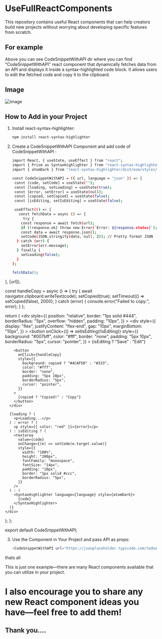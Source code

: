 # UseFullReactComponents
This repository contains useful React components that can help creators build new projects without worrying about developing specific features from scratch.

## For example 

Above you can see CodeSnippetWithAPI dir where you can find "CodeSnippetWithAPI" react component that dynamically fetches data from an API and displays it inside a syntax-highlighted code block. It allows users to edit the fetched code and copy it to the clipboard. 

## Image
![image](https://github.com/user-attachments/assets/9fff3a6f-bd8b-4c38-b8d2-0b8f981b4ab5)

## How to Add in your Project 

1. Install react-syntax-highlighter:
   ```sh
   npm install react-syntax-highlighter
2. Create a CodeSnippetWithAPI Component and add code of CodeSnippetWithAPI :
    ```sh
   import React, { useState, useEffect } from "react";
   import { Prism as SyntaxHighlighter } from "react-syntax-highlighter";
   import { atomDark } from "react-syntax-highlighter/dist/esm/styles/prism";
   
   const CodeSnippetWithAPI = ({ url, language = "json" }) => {
     const [code, setCode] = useState("");
     const [loading, setLoading] = useState(true);
     const [error, setError] = useState(null);
     const [copied, setCopied] = useState(false);
     const [isEditing, setIsEditing] = useState(false);
   
     useEffect(() => {
       const fetchData = async () => {
         try {
        const response = await fetch(url);
        if (!response.ok) throw new Error(`Error: ${response.status}`);
        const data = await response.json();
        setCode(JSON.stringify(data, null, 2)); // Pretty format JSON
      } catch (err) {
        setError(err.message);
      } finally {
        setLoading(false);
      }
    };

    fetchData();
  }, [url]);

  const handleCopy = async () => {
    try {
      await navigator.clipboard.writeText(code);
      setCopied(true);
      setTimeout(() => setCopied(false), 2000);
    } catch (error) {
      console.error("Failed to copy:", error);
    }
  };

  return (
    <div
      style={{
        position: "relative",
        border: "1px solid #444",
        borderRadius: "5px",
        overflow: "hidden",
        padding: "10px",
      }}
    >
      <div
        style={{
          display: "flex",
          justifyContent: "flex-end",
          gap: "10px",
          marginBottom: "10px",
        }}
      >
        <button
          onClick={() => setIsEditing(!isEditing)}
          style={{
            background: "#007bff",
            color: "#fff",
            border: "none",
            padding: "5px 10px",
            borderRadius: "5px",
            cursor: "pointer",
          }}
        >
          {isEditing ? "Save" : "Edit"}
        </button>

        <button
          onClick={handleCopy}
          style={{
            background: copied ? "#4CAF50" : "#333",
            color: "#fff",
            border: "none",
            padding: "5px 10px",
            borderRadius: "5px",
            cursor: "pointer",
          }}
        >
          {copied ? "Copied!" : "Copy"}
        </button>
      </div>

      {loading ? (
        <p>Loading...</p>
      ) : error ? (
        <p style={{ color: "red" }}>{error}</p>
      ) : isEditing ? (
        <textarea
          value={code}
          onChange={(e) => setCode(e.target.value)}
          style={{
            width: "100%",
            height: "200px",
            fontFamily: "monospace",
            fontSize: "14px",
            padding: "10px",
            border: "1px solid #ccc",
            borderRadius: "5px",
          }}
        />
      ) : (
        <SyntaxHighlighter language={language} style={atomDark}>
          {code}
        </SyntaxHighlighter>
      )}
    </div>
  );
};

export default CodeSnippetWithAPI;

3. Use the Component in Your Project and pass API as props:
   ```sh
   <CodeSnippetWithAPI url="https://jsonplaceholder.typicode.com/todos/1" />
thats all

This is just one example—there are many React components available that you can utilize in your project.

# I also encourage you to share any new React component ideas you have—feel free to add them!
 
## Thank you....

